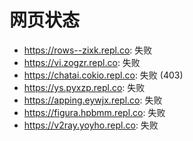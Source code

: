 # 网页状态
- https://rows--zixk.repl.co: 失败
- https://vi.zogzr.repl.co: 失败
- https://chatai.cokio.repl.co: 失败 (403)
- https://ys.pyxzp.repl.co: 失败
- https://apping.eywjx.repl.co: 失败
- https://figura.hpbmm.repl.co: 失败
- https://v2ray.yoyho.repl.co: 失败
